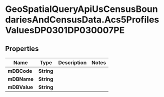 # GeoSpatialQueryApiUsCensusBoundariesAndCensusData.Acs5ProfilesValuesDP0301DP030007PE

## Properties

Name | Type | Description | Notes
------------ | ------------- | ------------- | -------------
**mDBCode** | **String** |  | 
**mDBName** | **String** |  | 
**mDBValue** | **String** |  | 


